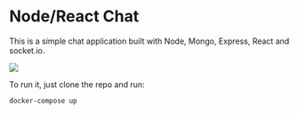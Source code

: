 # Node/React Chat

This is a simple chat application built with Node, Mongo, Express, React and socket.io.

![](https://raw.githubusercontent.com/raymestalez/chat/master/assets/screenshot.png)

To run it, just clone the repo and run:

	docker-compose up

<!-- 
# Pull from dockerhub and run

# Build and run
docker build -t chat:v0.1 .
docker run -d -p 3000:3000 chat:v0.1

# Run the code
git clone
npm install
cd backend
npm start
-->
